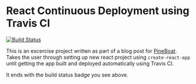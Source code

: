 # React Continuous Deployment using Travis CI

[![Build Status](https://travis-ci.org/pineboat/react-continuous-deployment.svg?branch=master)](https://travis-ci.org/pineboat/react-continuous-deployment)

This is an excercise project written as part of a blog post for [PineBoat](https://pineboat.in). Takes the user through setting up new react project using `create-react-app` until getting the app built and deployed automatically using Travis CI.

It ends with the build status badge you see above. 

